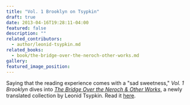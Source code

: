 ```yaml
---
title: "Vol. 1 Brooklyn on Tsypkin"
draft: true
date: 2013-04-16T19:28:11-04:00
featured: false
description: ""
related_contributors:
  - author/leonid-tsypkin.md
related_books:
  - book/the-bridge-over-the-neroch-other-works.md
gallery:
featured_image_position: 
---
```


Saying that the reading experience comes with a "sad sweetness," _Vol. 1 Brooklyn_ dives into [_The Bridge Over the Neroch & Other Works_](http://ndbooks.com/book/the-bridge-over-the-neroch-other-works), a newly translated collection by Leonid Tsypkin. Read it [here](http://www.vol1brooklyn.com/2013/04/01/memories-collide-with-dreams-a-review-of-leonid-tyspkins-the-bridge-over-the-neroch-and-other-works/). 

